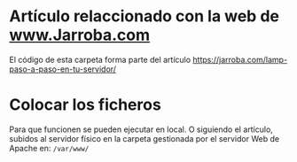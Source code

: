 # Artículo relaccionado con la web de www.Jarroba.com
El código de esta carpeta forma parte del artículo https://jarroba.com/lamp-paso-a-paso-en-tu-servidor/


# Colocar los ficheros
Para que funcionen se pueden ejecutar en local. 
O siguiendo el artículo, subidos al servidor físico en la carpeta gestionada por el servidor Web de Apache en: `/var/www/`
